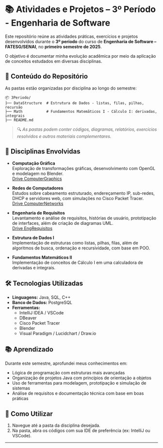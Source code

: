 # 📚 Atividades e Projetos – 3º Período - Engenharia de Software

Este repositório reúne as atividades práticas, exercícios e projetos desenvolvidos durante o **3º período** do curso de **Engenharia de Software – FATESG/SENAI**, no **primeiro semestre de 2025**.

O objetivo é documentar minha evolução acadêmica por meio da aplicação de conceitos estudados em diversas disciplinas.

## 🧩 Conteúdo do Repositório

As pastas estão organizadas por disciplina ao longo do semestre:

```
📦 3Periodo/
├── DataStructure  # Estrutura de Dados - listas, filas, pilhas, recursão
├── Math           # Fundamentos Matemãticos I - Cálculo I: derivadas, integrais
├── README.md
```

> 🔍 *As pastas podem conter códigos, diagramas, relatórios, exercícios resolvidos e outros materiais complementares.*

## 📌 Disciplinas Envolvidas

- **Computação Gráfica**   
  Exploração de transformações gráficas, desenvolvimento com OpenGL e modelagem no Blender. 
  <br>[Drive ComputerGraphics](https://drive.google.com/drive/folders/1LKvSeYKaa0eQrNGvHZIeH6QejmGAm_l2?usp=sharing)

- **Redes de Computadores**  
  Estudos sobre cabeamento estruturado, endereçamento IP, sub-redes, DHCP e servidores web, com simulações no Cisco Packet Tracer.
  <br>[Drive ComputerNetworks](https://drive.google.com/drive/folders/1iPneVK2XD31lCnSbQjIBC8Bu6sE2W5w9?usp=sharing)

- **Engenharia de Requisitos**  
  Levantamento e análise de requisitos, histórias de usuário, prototipação de interfaces, além de criação de diagramas UML.
  <br>[Drive EngRequisitos](https://drive.google.com/drive/folders/1KSQ7foytRUYnX3Eq7__4War6szA9YirU?usp=sharing)

- **Estrutura de Dados I**  
  Implementação de estruturas como listas, pilhas, filas, além de algoritmos de busca, ordenação e recursividade, com base em POO.

- **Fundamentos Matemáticos II**  
  Implementação de conceitos de Cálculo I em uma calculadora de derivadas e integrais.

## 🛠️ Tecnologias Utilizadas

- **Linguagens:** Java, SQL, C++
- **Banco de Dados:** PostgreSQL
- **Ferramentas:**
  - IntelliJ IDEA / VSCode
  - DBeaver
  - Cisco Packet Tracer
  - Blender
  - Visual Paradigm / Lucidchart / Draw.io

## 📚 Aprendizado

Durante este semestre, aprofundei meus conhecimentos em:

- Lógica de programação com estruturas mais avançadas
- Organização de projetos Java com princípios de orientação a objetos
- Uso de ferramentas para modelagem, prototipação e simulação de sistemas
- Análise de requisitos e documentação técnica com base em boas práticas

## 🚀 Como Utilizar

1. Navegue até a pasta da disciplina desejada.
2. Na pasta, abra os códigos com sua IDE de preferência (ex: IntelliJ ou VSCode).

---
